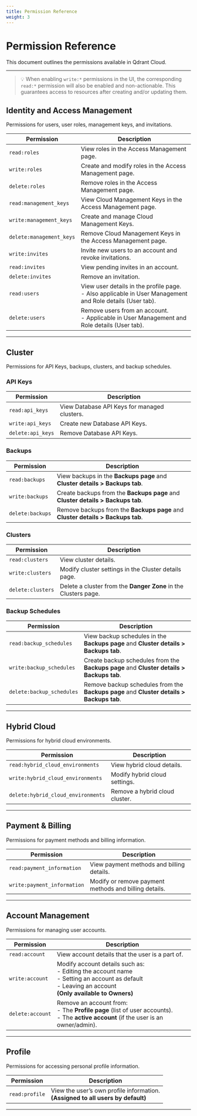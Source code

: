 ```yaml
---
title: Permission Reference
weight: 3
---
```


# **Permission Reference**

This document outlines the permissions available in Qdrant Cloud.

---

> 💡 When enabling `write:*` permissions in the UI, the corresponding `read:*` permission will also be enabled and non-actionable. This guarantees access to resources after creating and/or updating them.

## **Identity and Access Management**
Permissions for users, user roles, management keys, and invitations.

| Permission | Description |
|------------|------------|
| `read:roles` | View roles in the Access Management page. |
| `write:roles` | Create and modify roles in the Access Management page. |
| `delete:roles` | Remove roles in the Access Management page. |
| `read:management_keys` | View Cloud Management Keys in the Access Management page. |
| `write:management_keys` | Create and manage Cloud Management Keys. |
| `delete:management_keys` | Remove Cloud Management Keys in the Access Management page. |
| `write:invites` | Invite new users to an account and revoke invitations. |
| `read:invites` | View pending invites in an account. |
| `delete:invites` | Remove an invitation. |
| `read:users` | View user details in the profile page. <br> - Also applicable in User Management and Role details (User tab). |
| `delete:users` | Remove users from an account. <br> - Applicable in User Management and Role details (User tab). |

---

## **Cluster**
Permissions for API Keys, backups, clusters, and backup schedules.

### **API Keys**
| Permission | Description |
|------------|------------|
| `read:api_keys` | View Database API Keys for managed clusters. |
| `write:api_keys` | Create new Database API Keys. |
| `delete:api_keys` | Remove Database API Keys. |

### **Backups**
| Permission | Description |
|------------|------------|
| `read:backups` | View backups in the **Backups page** and **Cluster details > Backups tab**. |
| `write:backups` | Create backups from the **Backups page** and **Cluster details > Backups tab**. |
| `delete:backups` | Remove backups from the **Backups page** and **Cluster details > Backups tab**. |

### **Clusters**
| Permission | Description |
|------------|------------|
| `read:clusters` | View cluster details. |
| `write:clusters` | Modify cluster settings in the Cluster details page. |
| `delete:clusters` | Delete a cluster from the **Danger Zone** in the Clusters page. |

### **Backup Schedules**
| Permission | Description |
|------------|------------|
| `read:backup_schedules` | View backup schedules in the **Backups page** and **Cluster details > Backups tab**. |
| `write:backup_schedules` | Create backup schedules from the **Backups page** and **Cluster details > Backups tab**. |
| `delete:backup_schedules` | Remove backup schedules from the **Backups page** and **Cluster details > Backups tab**. |

---

## **Hybrid Cloud**
Permissions for hybrid cloud environments.

| Permission | Description |
|------------|------------|
| `read:hybrid_cloud_environments` | View hybrid cloud details. |
| `write:hybrid_cloud_environments` | Modify hybrid cloud settings. |
| `delete:hybrid_cloud_environments` | Remove a hybrid cloud cluster. |

---

## **Payment & Billing**
Permissions for payment methods and billing information.

| Permission | Description |
|------------|------------|
| `read:payment_information` | View payment methods and billing details. |
| `write:payment_information` | Modify or remove payment methods and billing details. |

---

## **Account Management**
Permissions for managing user accounts.

| Permission | Description |
|------------|------------|
| `read:account` | View account details that the user is a part of. |
| `write:account` | Modify account details such as:<br> - Editing the account name<br> - Setting an account as default<br> - Leaving an account<br> **(Only available to Owners)** |
| `delete:account` | Remove an account from:<br> - The **Profile page** (list of user accounts).<br> - The **active account** (if the user is an owner/admin). |

---

## **Profile**
Permissions for accessing personal profile information.

| Permission | Description |
|------------|------------|
| `read:profile` | View the user’s own profile information.<br> **(Assigned to all users by default)** |

---
